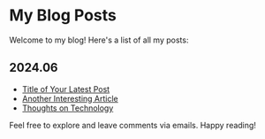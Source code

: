 # My Blog Posts

Welcome to my blog! Here's a list of all my posts:

## 2024.06

- [Title of Your Latest Post](link-to-post)
- [Another Interesting Article](link-to-post)
- [Thoughts on Technology](link-to-post)


Feel free to explore and leave comments via emails. Happy reading!